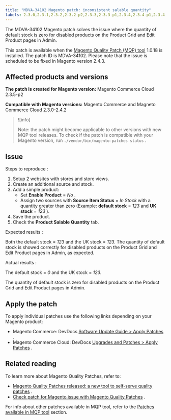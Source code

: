 ```yaml
---
title: "MDVA-34102 Magento patch: inconsistent salable quantity"
labels: 2.3.0,2.3.1,2.3.2,2.3.2-p2,2.3.3,2.3.3-p1,2.3.4,2.3.4-p1,2.3.4-p2,2.3.5,2.3.5-p1,2.3.5-p2,2.3.6,2.3.6-p1,2.4.0,2.4.0-p1,2.4.1,2.4.1-p1,2.4.2,Default Stock,Edit Product,MQP 1.0.18,MQP patches,Magento Commerce,Magento Commerce Cloud,Magento Quality Patches,Product Grid,disabled product,salable quantity
---
```


The MDVA-34102 Magento patch solves the issue where the quantity of default stock is zero for disabled products on the Product Grid and Edit Product pages in Admin.

This patch is available when the [Magento Quality Patch (MQP) tool](https://support.magento.com/hc/en-us/articles/360047139492) 1.0.18 is installed. The patch ID is MDVA-34102. Please note that the issue is scheduled to be fixed in Magento version 2.4.3.

## Affected products and versions

 **The patch is created for Magento version:** Magento Commerce Cloud 2.3.5-p2

 **Compatible with Magento versions:** Magento Commerce and Magneto Commerce Cloud 2.3.0-2.4.2

>![info]
>
>Note: the patch might become applicable to other versions with new MQP tool releases. To check if the patch is compatible with your Magento version, run `./vendor/bin/magento-patches status` .

## Issue

 <span class="wysiwyg-underline">Steps to reproduce</span> :

1. Setup 2 websites with stores and store views.
1. Create an additional source and stock.
1. Add a simple product:
    * Set **Enable Product** = *No* .
    * Assign two sources with **Source Item Status** = *In Stock* with a quantity greater than zero (Example: **default stock** = *123* and **UK stock** = *123* ).
1. Save the product.
1. Check the **Product Salable Quantity** tab.

 <span class="wysiwyg-underline">Expected results</span> :

Both the default stock = *123* and the UK stock = *123.* The quantity of default stock is showed correctly for disabled products on the Product Grid and Edit Product pages in Admin, as expected.

 <span class="wysiwyg-underline">Actual results</span> :

The default stock = *0* and the UK stock = *123.* 

The quantity of default stock is zero for disabled products on the Product Grid and Edit Product pages in Admin.

## Apply the patch

To apply individual patches use the following links depending on your Magento product:

* Magento Commerce: DevDocs [Software Update Guide > Apply Patches](https://devdocs.magento.com/guides/v2.4/comp-mgr/patching.html) .
* Magento Commerce Cloud: DevDocs [Upgrades and Patches > Apply Patches](https://devdocs.magento.com/cloud/project/project-patch.html) .

## Related reading

To learn more about Magento Quality Patches, refer to:

* [Magento Quality Patches released: a new tool to self-serve quality patches](https://support.magento.com/hc/en-us/articles/360047139492) .
* [Check patch for Magento issue with Magento Quality Patches](https://support.magento.com/hc/en-us/articles/360047125252) .

For info about other patches available in MQP tool, refer to the [Patches available in MQP tool](https://support.magento.com/hc/en-us/sections/360010506631-Patches-available-in-MQP-tool-) section.